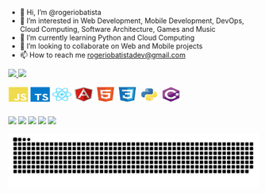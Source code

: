 - 👋 Hi, I’m @rogeriobatista
- 👀 I’m interested in Web Development, Mobile Development, DevOps, Cloud Computing, Software Architecture, Games and Music
- 🌱 I’m currently learning Python and Cloud Computing
- 💞️ I’m looking to collaborate on Web and Mobile projects
- 📫 How to reach me rogeriobatistadev@gmail.com

<div>
  <a href="https://github.com/rogeriobatista">
    <img height="180em" src="https://github-readme-stats.vercel.app/api?username=rogeriobatista&show_icons=true&theme=dracula&include_all_commits=true&count_private=true&show=reviews,discussions_started,discussions_answered,prs_merged,prs_merged_percentage"/>
    <!-- <img height="180em" src="https://github-readme-stats.vercel.app/api?username=rogeriobatista&show_icons=true&theme=dracula&count_private=true"/> -->
    <img height="180em" src="https://github-readme-stats.vercel.app/api/top-langs/?username=rogeriobatista&layout=compact&langs_count=7&theme=dracula"/>
  </a>
</div>
  
<div style="display: inline_block"><br>
  <img align="center" alt="Rogerio-Js" height="30" width="40" src="https://raw.githubusercontent.com/devicons/devicon/master/icons/javascript/javascript-plain.svg">
  <img align="center" alt="Rogerio-Ts" height="30" width="40" src="https://raw.githubusercontent.com/devicons/devicon/master/icons/typescript/typescript-plain.svg">
  <img align="center" alt="Rogerio-React" height="30" width="40" src="https://raw.githubusercontent.com/devicons/devicon/master/icons/react/react-original.svg">
  <img align="center" alt="Rogerio-React" height="30" width="40" src="https://raw.githubusercontent.com/devicons/devicon/master/icons/angularjs/angularjs-original.svg">
  <img align="center" alt="Rogerio-HTML" height="30" width="40" src="https://raw.githubusercontent.com/devicons/devicon/master/icons/html5/html5-original.svg">
  <img align="center" alt="Rogerio-CSS" height="30" width="40" src="https://raw.githubusercontent.com/devicons/devicon/master/icons/css3/css3-original.svg">
  <img align="center" alt="Rogerio-Python" height="30" width="40" src="https://raw.githubusercontent.com/devicons/devicon/master/icons/python/python-original.svg">
  <img align="center" alt="Rogerio-Csharp" height="30" width="40" src="https://raw.githubusercontent.com/devicons/devicon/master/icons/csharp/csharp-original.svg">
  
##
 
<div> 
  <a href="https://www.youtube.com/channel/UCL1izI4AjIe3AhWQsL9of4A" target="_blank"><img src="https://img.shields.io/badge/YouTube-FF0000?style=for-the-badge&logo=youtube&logoColor=white" target="_blank"></a>
  <a href="https://www.instagram.com/rogeriobsjr/" target="_blank"><img src="https://img.shields.io/badge/-Instagram-%23E4405F?style=for-the-badge&logo=instagram&logoColor=white" target="_blank"></a>
 	<a href="https://www.twitch.tv/rogeriobsjr" target="_blank"><img src="https://img.shields.io/badge/Twitch-9146FF?style=for-the-badge&logo=twitch&logoColor=white" target="_blank"></a>  
  <a href = "mailto:rogeriobatistadev@gmail.com"><img src="https://img.shields.io/badge/-Gmail-%23333?style=for-the-badge&logo=gmail&logoColor=white" target="_blank"></a>  
  <a href="https://www.linkedin.com/in/rogerio-batista-jr/" target="_blank"><img src="https://img.shields.io/badge/-LinkedIn-%230077B5?style=for-the-badge&logo=linkedin&logoColor=white" target="_blank"></a>
 
![Snake animation](https://github.com/Platane/snk/raw/output/github-contribution-grid-snake.svg)
 
</div>
